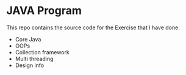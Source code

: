 # JAVA Program

This repo contains the source code for the Exercise that I have done.

- Core Java
- OOPs
- Collection framework 
- Multi threading
- Design info